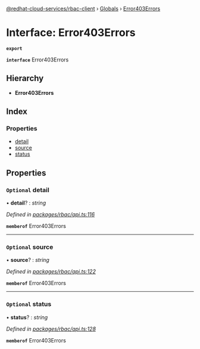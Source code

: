 [@redhat-cloud-services/rbac-client](../README.md) › [Globals](../globals.md) › [Error403Errors](error403errors.md)

# Interface: Error403Errors

**`export`** 

**`interface`** Error403Errors

## Hierarchy

* **Error403Errors**

## Index

### Properties

* [detail](error403errors.md#optional-detail)
* [source](error403errors.md#optional-source)
* [status](error403errors.md#optional-status)

## Properties

### `Optional` detail

• **detail**? : *string*

*Defined in [packages/rbac/api.ts:116](https://github.com/leSamo/javascript-clients/blob/master/packages/rbac/api.ts#L116)*

**`memberof`** Error403Errors

___

### `Optional` source

• **source**? : *string*

*Defined in [packages/rbac/api.ts:122](https://github.com/leSamo/javascript-clients/blob/master/packages/rbac/api.ts#L122)*

**`memberof`** Error403Errors

___

### `Optional` status

• **status**? : *string*

*Defined in [packages/rbac/api.ts:128](https://github.com/leSamo/javascript-clients/blob/master/packages/rbac/api.ts#L128)*

**`memberof`** Error403Errors
